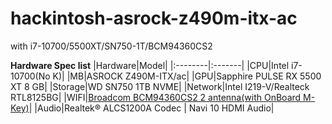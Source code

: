 # hackintosh-asrock-z490m-itx-ac
with i7-10700/5500XT/SN750-1T/BCM94360CS2

**Hardware Spec list**
|Hardware|Model|
|:--------|:-------|
|CPU|Intel i7-10700(No K)|
|MB|ASROCK Z490M-ITX/ac|
|GPU|Sapphire PULSE RX 5500 XT 8 GB|
|Storage|WD SN750 1TB NVME|
|Network|Intel I219-V/Realteck RTL8125BG|
|WIFI|[Broadcom BCM94360CS2 2 antenna(with OnBoard M-Key)](https://item.taobao.com/item.htm?spm=a1z09.2.0.0.404b2e8dIvpAQ3&id=624019261027&_u=5ebs31fec84)|
|Audio|Realtek® ALCS1200A Codec \| Navi 10 HDMI Audio|
